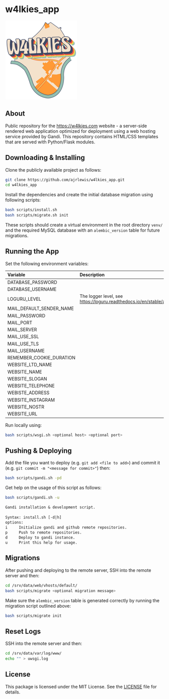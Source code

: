 # w4lkies_app

![My Package Logo](static/img/logo.png)

## About

Public repository for the https://w4lkies.com website - a server-side rendered web application optimized for deployment using a web hosting service provided by Gandi. This repository contains HTML/CSS templates that are served with Python/Flask modules.

## Downloading & Installing

Clone the publicly available project as follows:

```bash
git clone https://github.com/ajrlewis/w4lkies_app.git
cd w4lkies_app
```

Install the dependencies and create the initial database migration using following scripts:

```bash
bash scripts/install.sh
bash scripts/migrate.sh init
```

These scripts should create a virtual environment in the root directory `venv/` and the required MySQL database with an `alembic_version` table for future migrations.

## Running the App

Set the following environment variables:

| Variable | Description |
| :------- | :---------- |
| DATABASE_PASSWORD | |
| DATABASE_USERNAME | |
| LOGURU_LEVEL | The logger level, see https://loguru.readthedocs.io/en/stable/api/logger.html |
| MAIL_DEFAULT_SENDER_NAME | |
| MAIL_PASSWORD | |
| MAIL_PORT | |
| MAIL_SERVER | |
| MAIL_USE_SSL | |
| MAIL_USE_TLS | |
| MAIL_USERNAME | |
| REMEMBER_COOKIE_DURATION | |
| WEBSITE_LTD_NAME | |
| WEBSITE_NAME | |
| WEBSITE_SLOGAN | |
| WEBSITE_TELEPHONE | |
| WEBISTE_ADDRESS | |
| WEBSITE_INSTAGRAM | |
| WEBSITE_NOSTR | |
| WEBSITE_URL | |

Run locally using:

```bash
bash scripts/wsgi.sh <optional host> <optional port>
```

## Pushing & Deploying

Add the file you want to deploy (e.g. `git add <file to add>`) and commit it (e.g. `git commit -m "<message for commit>"`) then:

```bash
bash scripts/gandi.sh -pd
```

Get help on the usage of this script as follows:

```bash
bash scripts/gandi.sh -u
```

```
Gandi installation & development script.

Syntax: install.sh [-d|h]
options:
i     Initialize gandi and github remote repositories.
p     Push to remote repositories.
d     Deploy to gandi instance.
u     Print this help for usage.
```

## Migrations

After pushing and deploying to the remote server, SSH into the remote server and then:

```bash
cd /srv/data/web/vhosts/default/
bash scripts/migrate <optional migration message>
```

Make sure the `alembic_version` table is generated correctly by running the migration script outlined above:

```bash
bash scripts/migrate init
```

## Reset Logs

SSH into the remote server and then:

```bash
cd /srv/data/var/log/www/
echo "" > uwsgi.log
```

## License

This package is licensed under the MIT License. See the [LICENSE](LICENSE) file for details.

